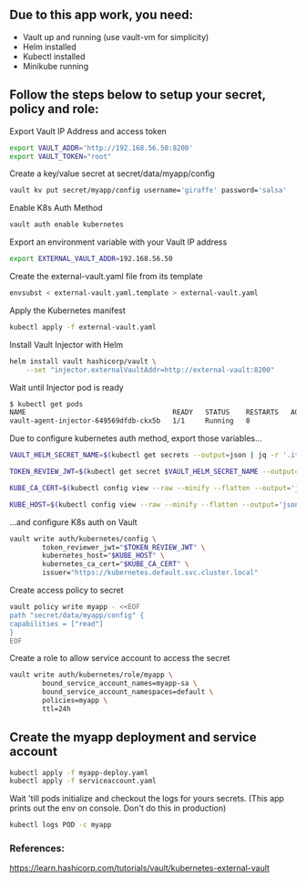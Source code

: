 ## Due to this app work, you need:
- Vault up and running (use vault-vm for simplicity)
- Helm installed
- Kubectl installed
- Minikube running

## Follow the steps below to setup your secret, policy and role:

Export Vault IP Address and access token
```bash
export VAULT_ADDR='http://192.168.56.50:8200'
export VAULT_TOKEN="root"
```
Create a key/value secret at secret/data/myapp/config
```bash
vault kv put secret/myapp/config username='giraffe' password='salsa'
```

Enable K8s Auth Method
```bash
vault auth enable kubernetes
```

Export an environment variable with your Vault IP address
```bash
export EXTERNAL_VAULT_ADDR=192.168.56.50
```

Create the external-vault.yaml file from its template
```bash
envsubst < external-vault.yaml.template > external-vault.yaml
```

Apply the Kubernetes manifest
```bash
kubectl apply -f external-vault.yaml
```

Install Vault Injector with Helm
``` bash
helm install vault hashicorp/vault \
    --set "injector.externalVaultAddr=http://external-vault:8200"
```

Wait until Injector pod is ready
```bash
$ kubectl get pods
NAME                                    READY   STATUS    RESTARTS   AGE
vault-agent-injector-649569dfdb-ckx5b   1/1     Running   0               60m
```

Due to configure kubernetes auth method, export those variables...
```bash
VAULT_HELM_SECRET_NAME=$(kubectl get secrets --output=json | jq -r '.items[].metadata | select(.name|startswith("vault-token-")).name')

TOKEN_REVIEW_JWT=$(kubectl get secret $VAULT_HELM_SECRET_NAME --output='go-template={{ .data.token }}' | base64 --decode)

KUBE_CA_CERT=$(kubectl config view --raw --minify --flatten --output='jsonpath={.clusters[].cluster.certificate-authority-data}' | base64 --decode)

KUBE_HOST=$(kubectl config view --raw --minify --flatten --output='jsonpath={.clusters[].cluster.server}')
```

...and configure K8s auth on Vault
```bash
vault write auth/kubernetes/config \
        token_reviewer_jwt="$TOKEN_REVIEW_JWT" \
        kubernetes_host="$KUBE_HOST" \
        kubernetes_ca_cert="$KUBE_CA_CERT" \
        issuer="https://kubernetes.default.svc.cluster.local"
```

Create access policy to secret
```bash
vault policy write myapp - <<EOF
path "secret/data/myapp/config" {
capabilities = ["read"]
}
EOF
```

Create a role to allow service account to access the secret
```bash
vault write auth/kubernetes/role/myapp \
        bound_service_account_names=myapp-sa \
        bound_service_account_namespaces=default \
        policies=myapp \
        ttl=24h
```

## Create the myapp deployment and service account

```bash
kubectl apply -f myapp-deploy.yaml
kubectl apply -f serviceaccount.yaml
```

Wait 'till pods initialize and checkout the logs for yours secrets.
(This app prints out the env on console. Don't do this in production)

```bash
kubectl logs POD -c myapp
```

### References:
https://learn.hashicorp.com/tutorials/vault/kubernetes-external-vault